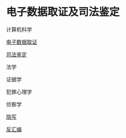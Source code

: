 # 电子数据取证及司法鉴定

计算机科学

[电子数据取证](笔记本/技术笔记/电子数据取证及司法鉴%2082820/电子数据取证.md)

[司法鉴定](笔记本/技术笔记/电子数据取证及司法鉴%2082820/司法鉴定%2028cee.md)

法学

证据学

犯罪心理学

侦察学

[隐写](https://blog.csdn.net/holdrise/article/details/82684656)

[反汇编](https://blog.csdn.net/qq_30508729/article/details/103075443?spm=1001.2101.3001.6650.2&utm_medium=distribute.pc_relevant.none-task-blog-2%7Edefault%7ECTRLIST%7Edefault-2.no_search_link&depth_1-utm_source=distribute.pc_relevant.none-task-blog-2%7Edefault%7ECTRLIST%7Edefault-2.no_search_link)